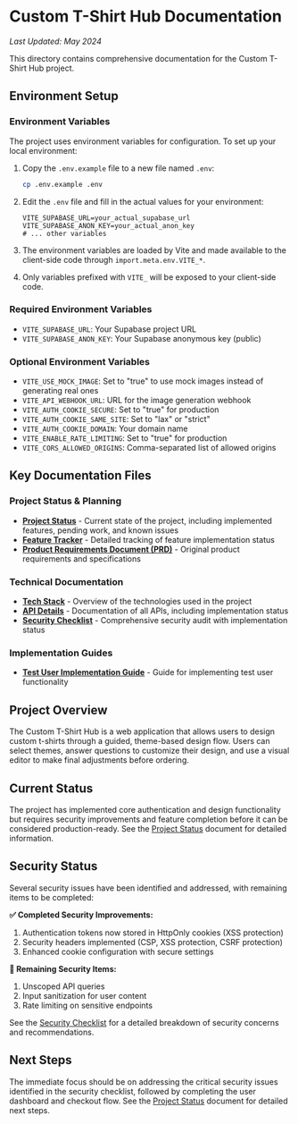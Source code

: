 # Custom T-Shirt Hub Documentation

*Last Updated: May 2024*

This directory contains comprehensive documentation for the Custom T-Shirt Hub project.

## Environment Setup

### Environment Variables

The project uses environment variables for configuration. To set up your local environment:

1. Copy the `.env.example` file to a new file named `.env`:
   ```bash
   cp .env.example .env
   ```

2. Edit the `.env` file and fill in the actual values for your environment:
   ```
   VITE_SUPABASE_URL=your_actual_supabase_url
   VITE_SUPABASE_ANON_KEY=your_actual_anon_key
   # ... other variables
   ```

3. The environment variables are loaded by Vite and made available to the client-side code through `import.meta.env.VITE_*`.

4. Only variables prefixed with `VITE_` will be exposed to your client-side code.

### Required Environment Variables

- `VITE_SUPABASE_URL`: Your Supabase project URL
- `VITE_SUPABASE_ANON_KEY`: Your Supabase anonymous key (public)

### Optional Environment Variables

- `VITE_USE_MOCK_IMAGE`: Set to "true" to use mock images instead of generating real ones
- `VITE_API_WEBHOOK_URL`: URL for the image generation webhook
- `VITE_AUTH_COOKIE_SECURE`: Set to "true" for production
- `VITE_AUTH_COOKIE_SAME_SITE`: Set to "lax" or "strict"
- `VITE_AUTH_COOKIE_DOMAIN`: Your domain name
- `VITE_ENABLE_RATE_LIMITING`: Set to "true" for production
- `VITE_CORS_ALLOWED_ORIGINS`: Comma-separated list of allowed origins

## Key Documentation Files

### Project Status & Planning

- [**Project Status**](./project_status.md) - Current state of the project, including implemented features, pending work, and known issues
- [**Feature Tracker**](./feature_tracker.md) - Detailed tracking of feature implementation status
- [**Product Requirements Document (PRD)**](./PRD.md) - Original product requirements and specifications

### Technical Documentation

- [**Tech Stack**](./tech_stack.md) - Overview of the technologies used in the project
- [**API Details**](./api_details.md) - Documentation of all APIs, including implementation status
- [**Security Checklist**](./security_checklist_updated.md) - Comprehensive security audit with implementation status

### Implementation Guides

- [**Test User Implementation Guide**](./test-user-implementation-guide.md) - Guide for implementing test user functionality

## Project Overview

The Custom T-Shirt Hub is a web application that allows users to design custom t-shirts through a guided, theme-based design flow. Users can select themes, answer questions to customize their design, and use a visual editor to make final adjustments before ordering.

## Current Status

The project has implemented core authentication and design functionality but requires security improvements and feature completion before it can be considered production-ready. See the [Project Status](./project_status.md) document for detailed information.

## Security Status

Several security issues have been identified and addressed, with remaining items to be completed:

**✅ Completed Security Improvements:**
1. Authentication tokens now stored in HttpOnly cookies (XSS protection)
2. Security headers implemented (CSP, XSS protection, CSRF protection)
3. Enhanced cookie configuration with secure settings

**🔄 Remaining Security Items:**
1. Unscoped API queries
2. Input sanitization for user content
3. Rate limiting on sensitive endpoints

See the [Security Checklist](./security_checklist_updated.md) for a detailed breakdown of security concerns and recommendations.

## Next Steps

The immediate focus should be on addressing the critical security issues identified in the security checklist, followed by completing the user dashboard and checkout flow. See the [Project Status](./project_status.md) document for detailed next steps.
